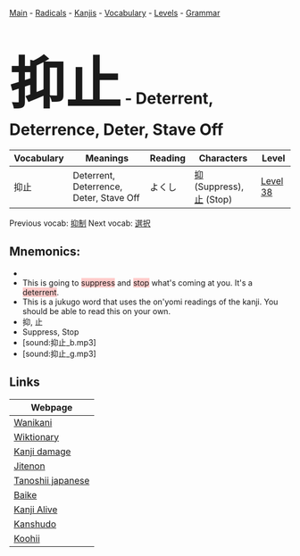 <style> bigfont {font-size: 100px}</style>
[Main](../README.md) -
[Radicals](../radicals.md) -
[Kanjis](../kanjis.md) -
[Vocabulary](../vocabulary.md) -
[Levels](../levels.md) -
[Grammar](../grammar.md)
# <bigfont> 抑止</bigfont> - Deterrent, Deterrence, Deter, Stave Off 

| Vocabulary | Meanings | Reading | Characters | Level |
| --- | --- | --- | --- | --- |
| 抑止 | Deterrent, Deterrence, Deter, Stave Off | よくし |  [抑](../kanjis/抑.md) (Suppress), [止](../kanjis/止.md) (Stop) | [Level 38](../levels/wk_level38.md) |

Previous vocab: [抑制](抑制.md) Next vocab: [選択](選択.md) 

## Mnemonics:

* 
* This is going to <span style="background-color:#ffcccb"> suppress</span> and <span style="background-color:#ffcccb"> stop</span> what's coming at you. It's a <span style="background-color:#ffcccb"> deterrent</span>.
* This is a jukugo word that uses the on'yomi readings of the kanji. You should be able to read this on your own.
* 抑, 止
* Suppress, Stop
* [sound:抑止_b.mp3]
* [sound:抑止_g.mp3]


## Links 

| Webpage |
| --- |
| [Wanikani          ](https://www.wanikani.com/kanji/抑止) |
| [Wiktionary        ](https://en.wiktionary.org/wiki/抑止) |
| [Kanji damage      ](http://www.kanjidamage.com/kanji/search?utf8=✓&q=抑止) |
| [Jitenon           ](https://jitenon.com/kanji/抑止) |
| [Tanoshii japanese ](https://www.tanoshiijapanese.com/dictionary/kanji.cfm?k=抑止) |
| [Baike             ](https://baike.baidu.com/item/抑止) |
| [Kanji Alive       ](https://app.kanjialive.com/抑止) |
| [Kanshudo          ](https://www.kanshudo.com/searchmn?q=抑止) |
| [Koohii            ](https://kanji.koohii.com/study/kanji/抑止) |
